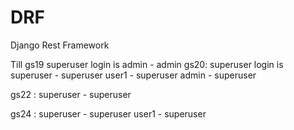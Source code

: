 # DRF
Django Rest Framework

Till gs19 superuser login is admin - admin
gs20: 
superuser login is superuser - superuser
user1 - superuser
admin - superuser


gs22 : superuser - superuser

gs24 : superuser - superuser
user1 - superuser